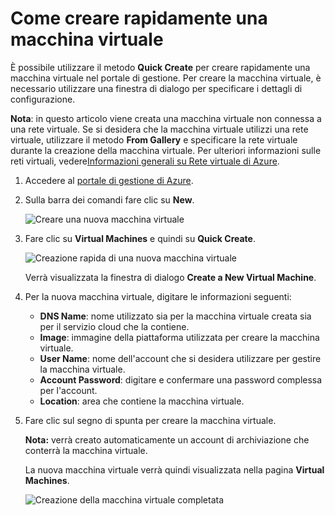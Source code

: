 <properties  writer="kathydav" editor="tysonn" manager="jeffreyg" />

# Come creare rapidamente una macchina virtuale

È possibile utilizzare il metodo **Quick Create** per creare rapidamente una macchina virtuale nel portale di gestione. Per creare la macchina virtuale, è necessario utilizzare una finestra di dialogo per specificare i dettagli di configurazione.

**Nota**: in questo articolo viene creata una macchina virtuale non connessa a una rete virtuale. Se si desidera che la macchina virtuale utilizzi una rete virtuale, utilizzare il metodo **From Gallery** e specificare la rete virtuale durante la creazione della macchina virtuale. Per ulteriori informazioni sulle reti virtuali, vedere[Informazioni generali su Rete virtuale di Azure][1].

1.  Accedere al [portale di gestione di Azure][2].

2.  Sulla barra dei comandi fare clic su **New**.
    
    ![Creare una nuova macchina
    virtuale](./media/howto-quick-create-vm/create.png)

3.  Fare clic su **Virtual Machines** e quindi su **Quick Create**.
    
    ![Creazione rapida di una nuova macchina
    virtuale](./media/howto-quick-create-vm/createquick.png)
    
    Verrà visualizzata la finestra di dialogo **Create a New Virtual Machine**.

4.  Per la nuova macchina virtuale, digitare le informazioni seguenti:
    
    * **DNS Name**: nome utilizzato sia per la macchina virtuale creata sia per il servizio cloud che la contiene.
    * **Image**: immagine della piattaforma utilizzata per creare la macchina virtuale.
    * **User Name**: nome dell'account che si desidera utilizzare per gestire la macchina virtuale.
    * **Account Password**: digitare e confermare una password complessa per l'account.
    * **Location**: area che contiene la macchina virtuale.

5.  Fare clic sul segno di spunta per creare la macchina virtuale.
    
    **Nota:** verrà creato automaticamente un account di archiviazione che conterrà la macchina virtuale.
    
    La nuova macchina virtuale verrà quindi visualizzata nella pagina **Virtual Machines**.
    
    ![Creazione della macchina virtuale
    completata](./media/howto-quick-create-vm/vmsuccesswindows.png)



[1]: http://go.microsoft.com/fwlink/p/?LinkID=294063
[2]: http://manage.windowsazure.com